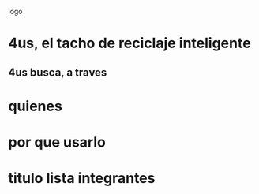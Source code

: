 
logo

# 4us, el tacho de reciclaje inteligente 

## 4us busca, a traves

# quienes

# por que usarlo

# titulo lista integrantes
